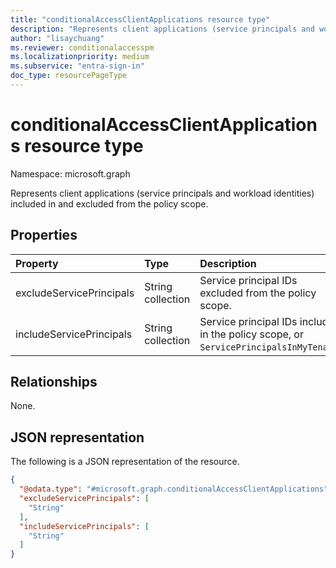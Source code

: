 ```yaml
---
title: "conditionalAccessClientApplications resource type"
description: "Represents client applications (service principals and workload identities) included in and excluded from the policy scope."
author: "lisaychuang"
ms.reviewer: conditionalaccesspm
ms.localizationpriority: medium
ms.subservice: "entra-sign-in"
doc_type: resourcePageType
---
```


# conditionalAccessClientApplications resource type

Namespace: microsoft.graph

Represents client applications (service principals and workload identities) included in and excluded from the policy scope.

## Properties
|Property|Type|Description|
|:---|:---|:---|
|excludeServicePrincipals|String collection|Service principal IDs excluded from the policy scope.|
|includeServicePrincipals|String collection|Service principal IDs included in the policy scope, or `ServicePrincipalsInMyTenant`. |

## Relationships
None.

## JSON representation
The following is a JSON representation of the resource.
<!-- {
  "blockType": "resource",
  "@odata.type": "microsoft.graph.conditionalAccessClientApplications"
}
-->
``` json
{
  "@odata.type": "#microsoft.graph.conditionalAccessClientApplications",
  "excludeServicePrincipals": [
    "String"
  ],
  "includeServicePrincipals": [
    "String"
  ]
}
```

